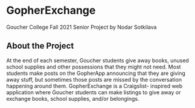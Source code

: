 # GopherExchange

Goucher College Fall 2021 Senior Project by Nodar Sotkilava

## About the Project

At the end of each semester, Goucher students give away books, unused school
supplies and other possessions that they might not need. Most students make posts on the
GopherApp announcing that they are giving away stuff, but sometimes those posts are
missed by the conversation happening around them. GopherExchange is a Craigslist-
inspired web application where Goucher students can make listings to give away or
exchange books, school supplies, and/or belongings.

